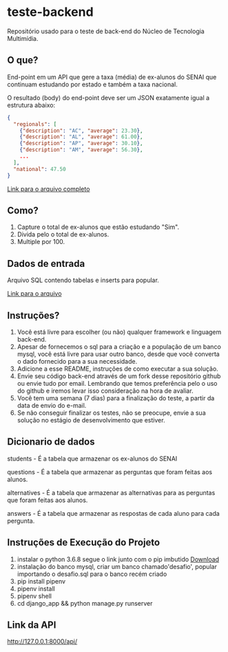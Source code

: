 # teste-backend
Repositório usado para o teste de back-end do Núcleo de Tecnologia Multimídia.

## O que?
End-point em um API que gere a taxa (média) de ex-alunos do SENAI que continuam estudando por estado e também a taxa nacional.

O resultado (body) do end-point deve ser um JSON exatamente igual a estrutura abaixo:
```json
{
  "regionals": [
    {"description": "AC", "average": 23.30},
    {"description": "AL", "average": 61.00},
    {"description": "AP", "average": 30.10},
    {"description": "AM", "average": 56.30},
    ...
  ],
  "national": 47.50
}
```
[Link para o arquivo completo](data.json)

## Como?
1. Capture o total de ex-alunos que estão estudando "Sim".
2. Divida pelo o total de ex-alunos.
3. Multiple por 100.

## Dados de entrada
Arquivo SQL contendo tabelas e inserts para popular.

[Link para o arquivo](desafio.sql)

## Instruções?
1. Você está livre para escolher (ou não) qualquer framework e linguagem back-end.
2. Apesar de fornecemos o sql para a criação e a população de um banco mysql, você está livre para usar outro banco, desde que você converta o dado fornecido para a sua necessidade.
3. Adicione a esse README, instruções de como executar a sua solução.
4. Envie seu código back-end através de um fork desse repositório github ou envie tudo por email. Lembrando que temos preferência pelo o uso do github e iremos levar isso consideração na hora de avaliar.
5. Você tem uma semana (7 dias) para a finalização do teste, a partir da data de envio do e-mail.
6. Se não conseguir finalizar os testes, não se preocupe, envie a sua solução no estágio de desenvolvimento que estiver.

## Dicionario de dados
students - É a tabela que armazenar os ex-alunos do SENAI

questions - É a tabela que armazenar as perguntas que foram feitas aos alunos.

alternatives - É a tabela que armazenar as alternativas para as perguntas que foram feitas aos alunos.

answers - É a tabela que armazenar as respostas de cada aluno para cada pergunta.

## Instruções de Execução do Projeto
1. instalar o python 3.6.8 segue o link junto com o pip imbutido <a href='https://www.python.org/downloads/release/python-368/'>Download</a>
2. instalação do banco mysql, criar um banco chamado'desafio', popular importando o desafio.sql para o banco recém criado
3. pip install pipenv
4. pipenv install
5. pipenv shell
6. cd django_app && python manage.py runserver

## Link da API
http://127.0.0.1:8000/api/
